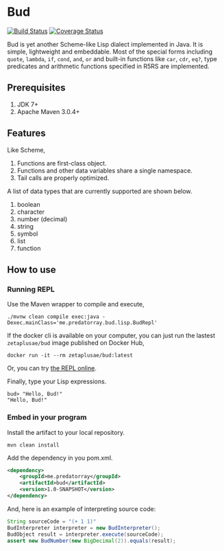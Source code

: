 # Bud

[![Build Status](https://travis-ci.org/predatorray/bud.svg?branch=master)](https://travis-ci.org/predatorray/bud)
[![Coverage Status](https://coveralls.io/repos/github/predatorray/bud/badge.svg?branch=master)](https://coveralls.io/github/predatorray/bud?branch=master)

Bud is yet another Scheme-like Lisp dialect implemented in Java. It is simple, lightweight and embeddable. Most of the special forms including `quote`, `lambda`, `if`, `cond`, `and`, `or` and built-in functions like `car`, `cdr`, `eq?`, type predicates and arithmetic functions specified in R5RS are implemented.

## Prerequisites

1. JDK 7+
2. Apache Maven 3.0.4+

## Features

Like Scheme,

1. Functions are first-class object.
2. Functions and other data variables share a single namespace.
3. Tail calls are properly optimized.

A list of data types that are currently supported are shown below.

1. boolean
2. character
3. number (decimal)
4. string
5. symbol
6. list
7. function

## How to use

### Running REPL

Use the Maven wrapper to compile and execute,

    ./mvnw clean compile exec:java -Dexec.mainClass='me.predatorray.bud.lisp.BudRepl'

If the docker cli is available on your computer, you can just run the lastest `zetaplusae/bud` image published on Docker Hub,

    docker run -it --rm zetaplusae/bud:latest

Or, you can try [the REPL online](http://bud.predatorray.me/).

Finally, type your Lisp expressions.

    bud> "Hello, Bud!"
    "Hello, Bud!"

### Embed in your program

Install the artifact to your local repository.

    mvn clean install

Add the dependency in you pom.xml.

```xml
<dependency>
    <groupId>me.predatorray</groupId>
    <artifactId>bud</artifactId>
    <version>1.0-SNAPSHOT</version>
</dependency>
```

And, here is an example of interpreting source code:

```java
String sourceCode = "(+ 1 1)"
BudInterpreter interpreter = new BudInterpreter();
BudObject result = interpreter.execute(sourceCode);
assert new BudNumber(new BigDecimal(2)).equals(result);
```
